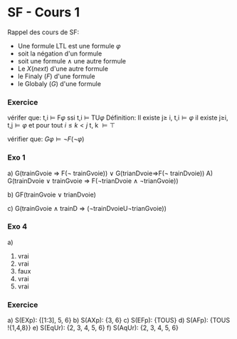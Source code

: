 # SF - Cours 1

Rappel des cours de SF:

- Une formule LTL est une formule $\varphi$
- soit la négation d'un formule
- soit une formule $\land$ une autre formule
- Le $X (next)$ d'une autre formule
- le Finaly $(F)$ d'une formule
- le Globaly $(G)$ d'une formule


### Exercice

vérifer que: t,i $\models$ F$\varphi$ ssi t,i $\models$ TU$\varphi$
Définition: Il existe j$\geq$ i, t,i$\models \varphi$
il existe j$\geq$i, t,j$\models\varphi$ et pour tout $i\leq k <j$ t, k $\models \top$

vérifier que:
$G\varphi\models\lnot F(\lnot \varphi)$

### Exo 1
a) G(trainGvoie => F($\lnot$ trainGvoie)) $\lor$ G(trianDvoie=>F($\lnot$ trainDvoie))
A) G(trainDvoie $\lor$ trainGvoie => F($\lnot$trianDvoie $\land$ $\lnot$trianGvoie))

b) GF(trainGvoie $\lor$ trianDvoie)


c) G(trainGvoie $\land$ trainD => ($\lnot$trainDvoieU$\lnot$trianGvoie))

### Exo 4
a)
1) vrai
2) vrai
3) faux
4) vrai
5) vrai


### Exercice

a) S(EXp): {[1:3], 5, 6}
b) S(AXp): {3, 6}
c) S(EFp): {TOUS}
d) S(AFp): {TOUS !{1,4,8}}
e) S(EqUr): {2, 3, 4, 5, 6}
f) S(AqUr): {2, 3, 4, 5, 6}
